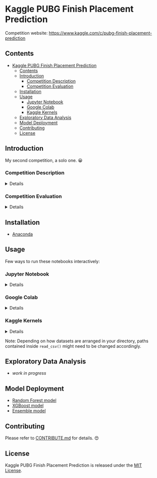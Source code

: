 # Kaggle PUBG Finish Placement Prediction
Competition website: https://www.kaggle.com/c/pubg-finish-placement-prediction 

## Contents
- [Kaggle PUBG Finish Placement Prediction](#kaggle-pubg-finish-placement-prediction)
  - [Contents](#contents)
  - [Introduction](#introduction)
    - [Competition Description](#competition-description)
    - [Competition Evaluation](#competition-evaluation)
  - [Installation](#installation)
  - [Usage](#usage)
    - [Jupyter Notebook](#jupyter-notebook)
    - [Google Colab](#google-colab)
    - [Kaggle Kernels](#kaggle-kernels)
  - [Exploratory Data Analysis](#exploratory-data-analysis)
  - [Model Deployment](#model-deployment)
  - [Contributing](#contributing)
  - [License](#license)

## Introduction
My second competition, a solo one.	:grinning:

### Competition Description
<details>
<summary>Details</summary>
  
> So, where we droppin' boys and girls?
>
> Battle Royale-style video games have taken the world by storm. 100 players are dropped onto an island empty-handed and must explore, 
scavenge, and eliminate other players until only one is left standing, all while the play zone continues to shrink.
>
> PlayerUnknown's BattleGrounds (PUBG) has enjoyed massive popularity. With over 50 million copies sold, it's the fifth best selling 
game of all time, and has millions of active monthly players.
>
> The team at PUBG has made official game data available for the public to explore and scavenge outside of "The Blue Circle." This competition is not an official or affiliated PUBG site - Kaggle collected data made possible through the PUBG Developer API.
>
> You are given over 65,000 games' worth of anonymized player data, split into training and testing sets, and asked to predict final placement from final in-game stats and initial player ratings.
>
>What's the best strategy to win in PUBG? Should you sit in one spot and hide your way into victory, or do you need to be the top shot? Let's let the data do the talking!

*from [competition website...](https://www.kaggle.com/c/pubg-finish-placement-prediction)*

</details>

### Competition Evaluation
<details>
<summary>Details</summary>
  
> Submissions are evaluated on [Mean Absolute Error](https://en.wikipedia.org/wiki/Mean_absolute_error) between your predicted `winPlacePerc` and the observed `winPlacePerc`.
>
> Submission File
> For each Id in the test set, you must predict their placement as a percentage (0 for last, 1 for first place) for the `winPlacePerc` variable. The file should contain a header and have the following format:
> ``` markdown
> Id,winPlacePerc
> 47734,0
> 47735,0.5
> 47736,0
> 47737,1
> etc.
> ```
> See `sample_submission.csv` on the [data page](https://www.kaggle.com/c/pubg-finish-placement-prediction/data) for a full sample submission.
  
*from [competition website...](https://www.kaggle.com/c/pubg-finish-placement-prediction)*

</details>

## Installation
- [Anaconda](https://www.anaconda.com/distribution/)

## Usage
Few ways to run these notebooks interactively:

### Jupyter Notebook
<details>
<summary>Details</summary>
  
1. Download this repository in a zip file by clicking [here](https://github.com/y33-j3T/Kaggle-PUBG-Finish-Placement-Prediction/archive/master.zip) or execute this from the terminal: 
```
git clone https://github.com/y33-j3T/Kaggle-PUBG-Finish-Placement-Prediction.git 
```
2. Download the datasets at [competition website - data](https://www.kaggle.com/c/pubg-finish-placement-prediction/data).
3. Put both downloads in the same directory and unzip them.
4. For cleanliness, create a new folder **input** and put the datasets (with `.csv` extensions) into it.
4. Open Anaconda Prompt.
5. Navigate to the **repository folder** with
```
cd [path address]
```
6. Create a virtual environment with
```
conda create -n [environment name] python=3.7
```
7. Activate the environment with 
```
activate [environment name]
```
8. Install the required dependencies with
```
pip install -r requirements.txt
```
9. Execute Jupyter Notebook from the command line or terminal with
```
jupyter notebook
```
10. Click on files with `.ipynb` extension on the Jupyter Notebook dasboard and enjoy!
11. When you're done, deactivate the virtual environment with 
```
deactivate
```

</details>

### Google Colab
<details>
<summary>Details</summary>

1. Download the datasets at [competition website - data](https://www.kaggle.com/c/pubg-finish-placement-prediction/data).
2. Put all downloads in the same directory and unzip them.
3. For cleanliness, create a new folder **input** and put the datasets (with `.csv` extensions) into it.
4. Click on any model you want work with at the [**Model Deployment**](#Model-Deployment) section.
5. Copy the link of the page and paste it into the search bar of a new page.
6. Replace `https://github.com` with `colab.research.google.com/github` and hit enter.
7. Go to the sidebar, click on **Files** > **Upload**.
8. Upload all contents in the **input** folder.
9. You may now run the notebook.
10. Once you are done, remember to save the notebook somewhere.
  
</details>

### Kaggle Kernels
<details>
<summary>Details</summary>
  
1. Download this repository in a zip file by clicking [here](https://github.com/y33-j3T/Kaggle-PUBG-Finish-Placement-Prediction/archive/master.zip) or execute this from the terminal: 
```
git clone https://github.com/y33-j3T/Kaggle-PUBG-Finish-Placement-Prediction.git 
```
2. Unzip your download.
3. Go to [competition website - kernels](https://www.kaggle.com/c/pubg-finish-placement-prediction/kernels).
4. Click on **New Kernel**.
5. Select **Notebook**.
6. Click on **File** > **Upload Notebook**.
7. Upload any file with `.ipynb` extension that you want to work with from your downloaded repository and enjoy!
8. Once you are done, remember to click on **Commit**.

</details>

Note: Depending on how datasets are arranged in your directory, paths contained inside `read_csv()` might need to be changed accordingly.

## Exploratory Data Analysis
- *work in progress*

## Model Deployment
- [Random Forest model](./pubg-finish-placement-prediction-rf.ipynb)
- [XGBoost model](./pubg-finish-placement-prediction-xgb.ipynb)
- [Ensemble model](./pubg-finish-placement-prediction-ensemble.ipynb)

## Contributing
Please refer to [CONTRIBUTE.md](./CONTRIBUTE.md) for details. :heart_eyes:

## License
Kaggle PUBG Finish Placement Prediction is released under the [MIT License](./LICENSE).
